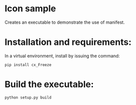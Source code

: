 # Icon sample

Creates an executable to demonstrate the use of manifest.


# Installation and requirements:

In a virtual environment, install by issuing the command:

```
pip install cx_Freeze
```

# Build the executable:

```
python setup.py build
```
